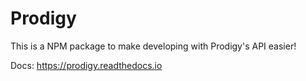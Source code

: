 # Prodigy

This is a NPM package to make developing with Prodigy's API easier!

Docs: https://prodigy.readthedocs.io
